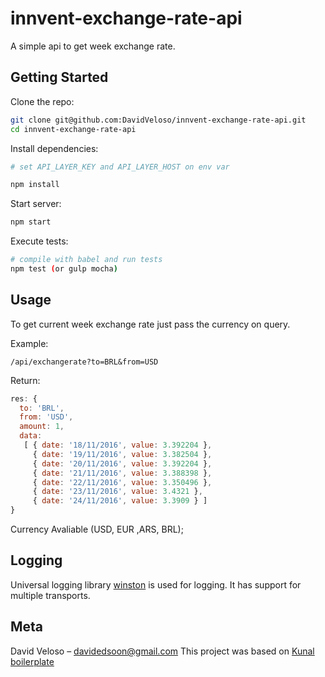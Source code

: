 # innvent-exchange-rate-api

A simple api to get week exchange rate.

## Getting Started

Clone the repo:
```sh
git clone git@github.com:DavidVeloso/innvent-exchange-rate-api.git
cd innvent-exchange-rate-api
```

Install dependencies:
```sh
# set API_LAYER_KEY and API_LAYER_HOST on env var 

npm install
```
Start server:
```sh
npm start
```

Execute tests:
```sh
# compile with babel and run tests
npm test (or gulp mocha)
```

## Usage

To get current week exchange rate just pass the currency on query.

Example:

```http
/api/exchangerate?to=BRL&from=USD
```
Return:
```javascript
res: { 
  to: 'BRL',
  from: 'USD',
  amount: 1,
  data: 
   [ { date: '18/11/2016', value: 3.392204 },
     { date: '19/11/2016', value: 3.382504 },
     { date: '20/11/2016', value: 3.392204 },
     { date: '21/11/2016', value: 3.388398 },
     { date: '22/11/2016', value: 3.350496 },
     { date: '23/11/2016', value: 3.4321 },
     { date: '24/11/2016', value: 3.3909 } ]
}
```

Currency Avaliable (USD, EUR ,ARS, BRL);

## Logging

Universal logging library [winston](https://www.npmjs.com/package/winston) is used for logging. It has support for multiple transports.

## Meta
David Veloso – davidedsoon@gmail.com
This project was based on [Kunal boilerplate](http://github.com/KunalKapadia/express-mongoose-es6-rest-api)